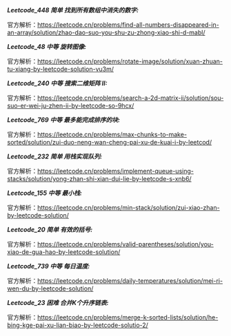 **_Leetcode_448 简单 找到所有数组中消失的数字:_**

官方解析：https://leetcode.cn/problems/find-all-numbers-disappeared-in-an-array/solution/zhao-dao-suo-you-shu-zu-zhong-xiao-shi-d-mabl/

**_Leetcode_48 中等 旋转图像:_**

官方解析：https://leetcode.cn/problems/rotate-image/solution/xuan-zhuan-tu-xiang-by-leetcode-solution-vu3m/

**_Leetcode_240 中等 搜索二维矩阵 II:_**

官方解析：https://leetcode.cn/problems/search-a-2d-matrix-ii/solution/sou-suo-er-wei-ju-zhen-ii-by-leetcode-so-9hcx/

**_Leetcode_769 中等 最多能完成排序的块:_**

官方解析：https://leetcode.cn/problems/max-chunks-to-make-sorted/solution/zui-duo-neng-wan-cheng-pai-xu-de-kuai-i-by-leetcod/

**_Leetcode_232 简单 用栈实现队列:_**

官方解析：https://leetcode.cn/problems/implement-queue-using-stacks/solution/yong-zhan-shi-xian-dui-lie-by-leetcode-s-xnb6/

**_Leetcode_155 中等 最小栈:_**

官方解析：https://leetcode.cn/problems/min-stack/solution/zui-xiao-zhan-by-leetcode-solution/

**_Leetcode_20 简单 有效的括号:_**

官方解析：https://leetcode.cn/problems/valid-parentheses/solution/you-xiao-de-gua-hao-by-leetcode-solution/

**_Leetcode_739 中等 每日温度:_**

官方解析：https://leetcode.cn/problems/daily-temperatures/solution/mei-ri-wen-du-by-leetcode-solution/

**_Leetcode_23 困难 合并K个升序链表:_**

官方解析：https://leetcode.cn/problems/merge-k-sorted-lists/solution/he-bing-kge-pai-xu-lian-biao-by-leetcode-solutio-2/